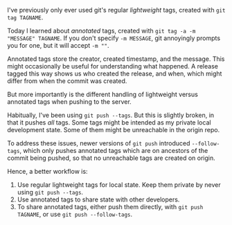 <!--
.. title: TIL: Git Annotated Tags
.. slug: til-git-annotated-tags
.. date: 2020-10-17 00:40:24 UTC-05:00
.. tags: til,git,version-control,terminal
.. category: 
.. link: 
.. description: 
.. type: text
-->

I've previously only ever used git's regular _lightweight_ tags, created with
`git tag TAGNAME`.

Today I learned about _annotated_ tags, created with `git tag -a -m "MESSAGE"
TAGNAME`. If you don't specify `-m MESSAGE`, git annoyingly prompts you for
one, but it will accept `-m ""`.

Annotated tags store the creator, created timestamp, and the message. This
might occasionally be useful for understanding what happened. A release tagged
this way shows us who created the release, and when, which might differ from
when the commit was created.

But more importantly is the different handling of lightweight versus
annotated tags when pushing to the server.

Habitually, I've been using `git push --tags`. But this is slightly broken, in
that it pushes *all* tags. Some tags might be intended as my private local
development state. Some of them might be unreachable in the origin repo.

To address these issues, newer versions of `git push` introduced
`--follow-tags`, which only pushes annotated tags which are on ancestors
of the commit being pushed, so that no unreachable tags are created on origin.

Hence, a better workflow is:

1. Use regular lightweight tags for local state.
   Keep them private by never using `git push --tags`.
2. Use annotated tags to share state with other developers.
3. To share annotated tags, either push them directly, with `git push TAGNAME`,
   or use `git push --follow-tags`.

